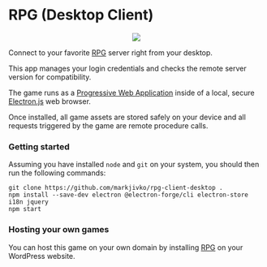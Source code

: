 # RPG (Desktop Client)

<p align="center">
    <a href="https://store.steampowered.com/app/909060/Stephino_RPG/">
        <img src="https://repository-images.githubusercontent.com/381434936/60f06998-0c08-4d7f-8014-434cfd30e054"/>
    </a>
</p>

Connect to your favorite [RPG](https://github.com/markjivko/RPG) server right from your desktop.

This app manages your login credentials and checks the remote server version for compatibility.

The game runs as a [Progressive Web Application](https://web.dev/progressive-web-apps) inside of a local, secure [Electron.js](https://www.electronjs.org/) web browser.

Once installed, all game assets are stored safely on your device and all requests triggered by the game are remote procedure calls.

### Getting started

Assuming you have installed `node` and `git` on your system, you should then run the following commands:

```
git clone https://github.com/markjivko/rpg-client-desktop .
npm install --save-dev electron @electron-forge/cli electron-store i18n jquery
npm start
```

### Hosting your own games

You can host this game on your own domain by installing [RPG](https://github.com/markjivko/RPG) on your WordPress website.
